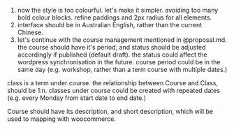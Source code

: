 1. now the style is too colourful. let's make it simpler. avoiding too many bold colour blocks. refine paddings and 2px radius for all elements. 
2. interface should be in Australian English, rather than the current Chinese. 
3. let's continue with the course management mentioned in @proposal.md. the course should have it's period, and status should be adjusted accordingly if published (default draft). the status could affect the wordpress synchronisation in the future. course period could be in the same day (e.g. workshop, rather than a term course with multiple dates.) 

class is a term under course. the relationship between Course and Class, should be 1:n. classes under course could be created with repeated dates (e.g. every Monday from start date to end date.) 

Course should have its description, and short description, which will be used to mapping with woocommerce. 